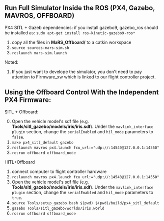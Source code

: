 ## Run Full Simulator Inside the ROS (PX4, Gazebo, MAVROS, OFFBOARD)
PX4 SITL + Gazeb
dependencies:
if you install gazebo9, gazebo_ros should be installed as: `sudo apt-get install ros-kinetic-gazebo9-ros*`
1. copy all the files in **MaRS_Offboard/** to a catkin workspace
2. `source sources-mars-sim.sh`
3. `roslaunch mars-sim.launch`

Noted:
1. If you just want to develope the simulator, you don't need to pay attention to Firmware_xw which is linked to our flight controller project.

## Using the Offboard Control With the Independent PX4 Firmware:

SITL + Offboard:

0. Open the vehicle model's sdf file (e.g. **Tools/sitl_gazebo/models/iris/iris.sdf**).
Under the `mavlink_interface plugin` section, change the `serialEnabled` and `hil_mode` parameters to `false`.
1. `make px4_sitl_default gazebo`
2. `roslaunch mavros px4.launch fcu_url:="udp://:14540@127.0.0.1:14550"`
3. `rosrun offboard offboard_node`


HITL+Offboard

1. connect computer to flight controller hardware
2. `roslaunch mavros px4.launch fcu_url:="udp://:14540@127.0.0.1:14550"`
3. Open the vehicle model's sdf file (e.g. **Tools/sitl_gazebo/models/iris/iris.sdf**).
Under the `mavlink_interface plugin` section, change the `serialEnabled` and `hil_mode` parameters to `true`.
4. `source Tools/setup_gazebo.bash $(pwd) $(pwd)/build/px4_sitl_default`
5. `gazebo Tools/sitl_gazebo/worlds/iris.world`
6. `rosrun offboard offboard_node`



